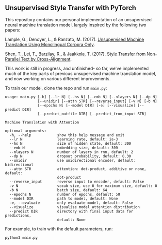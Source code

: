 ## Unsupervised Style Transfer with PyTorch

This repository contains our personal implementation of an unsupervised neural machine translation model, largely inspired by the following two papers:

Lample, G., Denoyer, L., & Ranzato, M. (2017). [Unsupervised Machine Translation Using Monolingual Corpora Only](https://arxiv.org/pdf/1711.00043.pdf).

Shen, T., Lei, T., Barzilay, R., & Jaakkola, T. (2017). [Style Transfer from Non-Parallel Text by Cross-Alignment](https://arxiv.org/pdf/1705.09655.pdf).

This work is still in progress, and unfinished- so far, we've implemented much of the key parts of previous unsupervised machine translation model, and now working on various different improvements.

To train our model, clone the repo and run `main.py`:
```
usage: main.py [-h] [--lr N] [--hs N] [--emb N] [--nlayers N] [--dp N]
               [--unidir] [--attn STR] [--reverse_input] [-v N] [-b N]
               [--epochs N] [--model DIR] [-e] [--visualize] [--predict DIR]
               [--predict_outfile DIR] [--predict_from_input STR]

Machine Translation with Attention

optional arguments:
  -h, --help            show this help message and exit
  --lr N                learning rate, default: 2e-3
  --hs N                size of hidden state, default: 300
  --emb N               embedding size, default: 300
  --nlayers N           number of layers in rnn, default: 2
  --dp N                dropout probability, default: 0.30
  --unidir              use unidirectional encoder, default: bidirectional
  --attn STR            attention: dot-product, additive or none, default:
                        dot-product
  --reverse_input       reverse input to encoder, default: False
  -v N                  vocab size, use 0 for maximum size, default: 0
  -b N                  batch size, default: 64
  --epochs N            number of epochs, default: 50
  --model DIR           path to model, default: None
  -e, --evaluate        only evaluate model, default: False
  --visualize           visualize model attention distribution
  --predict DIR         directory with final input data for predictions,
                        default: None
```

For example, to train with the default parameters, run:

``` python3 main.py ```
